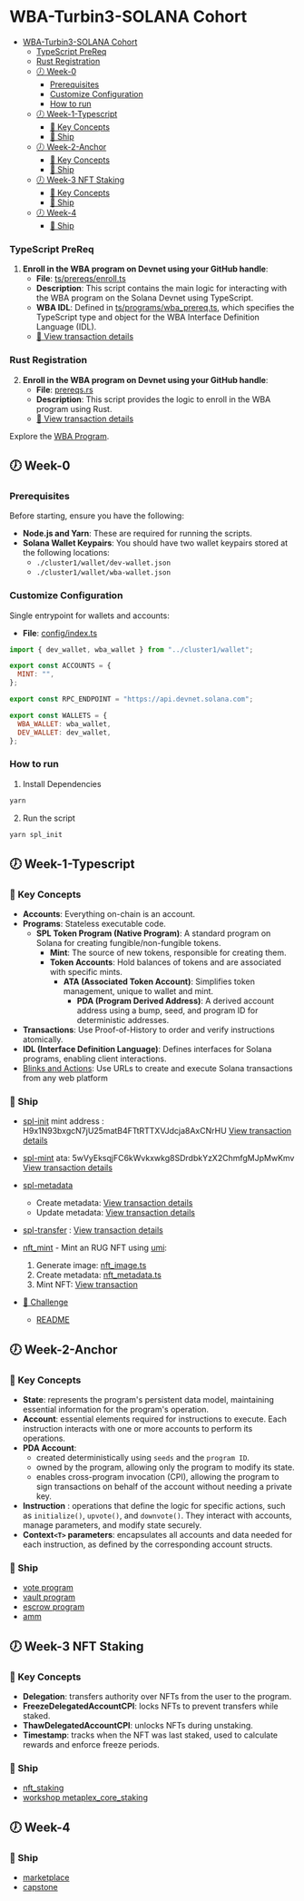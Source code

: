 <!-- markdownlint-disable -->

# WBA-Turbin3-SOLANA Cohort

- [WBA-Turbin3-SOLANA Cohort](#wba-turbin3-solana-cohort)
  - [TypeScript PreReq](#typescript-prereq)
  - [Rust Registration](#rust-registration)
  - [🕖 Week-0](#-week-0)
    - [Prerequisites](#prerequisites)
    - [Customize Configuration](#customize-configuration)
    - [How to run](#how-to-run)
  - [🕖 Week-1-Typescript](#-week-1-typescript)
    - [🔑 Key Concepts](#-key-concepts)
    - [🚀 Ship](#-ship)
  - [🕖 Week-2-Anchor](#-week-2-anchor)
    - [🔑 Key Concepts](#-key-concepts-1)
    - [🚀 Ship](#-ship-1)
  - [🕖 Week-3 NFT Staking](#-week-3-nft-staking)
    - [🔑 Key Concepts](#-key-concepts-2)
    - [🚀 Ship](#-ship-2)
  - [🕖 Week-4](#-week-4)
    - [🚀 Ship](#-ship-3)

### TypeScript PreReq

1. **Enroll in the WBA program on Devnet using your GitHub handle**:
   - **File**: [ts/prereqs/enroll.ts](./ts/prereqs/enroll.ts)
   - **Description**: This script contains the main logic for interacting with the WBA program on the Solana Devnet using TypeScript.
   - **WBA IDL**: Defined in [ts/programs/wba_prereq.ts](./ts/programs/wba_prereq.ts), which specifies the TypeScript type and object for the WBA Interface Definition Language (IDL).
   - [🚀 View transaction details](https://explorer.solana.com/tx/41bc586YMi1Aw29UW5C6a8bk6KUnPBU8veqzJmQn5mrAatrBt7VRRY6DaiP5qHvvqciTSLVXRStb5NWg8FhgR3j5?cluster=devnet)

### Rust Registration

2. **Enroll in the WBA program on Devnet using your GitHub handle**:
   - **File**: [prereqs.rs](./rs/src/prereqs.rs)
   - **Description**: This script provides the logic to enroll in the WBA program using Rust.
   - [🚀 View transaction details](https://explorer.solana.com/tx/HwCDK3phYRt4piKQiVsqvceMsM3566qFrmtncrM15RwZDCdpTiRg5j6htz2EMemWd2NPz15px7LHyMG4pobErTR?cluster=devnet)

Explore the [WBA Program](https://explorer.solana.com/address/WBA52hW35HZU5R2swG57oehbN2fTr7nNhNDgfjnqUoZ/anchor-program?cluster=devnet).

## 🕖 Week-0

### Prerequisites

Before starting, ensure you have the following:

- **Node.js and Yarn**: These are required for running the scripts.
- **Solana Wallet Keypairs**: You should have two wallet keypairs stored at the following locations:
  - `./cluster1/wallet/dev-wallet.json`
  - `./cluster1/wallet/wba-wallet.json`

### Customize Configuration

Single entrypoint for wallets and accounts:

- **File**: [config/index.ts](ts/config/index.ts)

```js
import { dev_wallet, wba_wallet } from "../cluster1/wallet";

export const ACCOUNTS = {
  MINT: "",
};

export const RPC_ENDPOINT = "https://api.devnet.solana.com";

export const WALLETS = {
  WBA_WALLET: wba_wallet,
  DEV_WALLET: dev_wallet,
};
```

### How to run

1. Install Dependencies

```sh
yarn
```

2. Run the script

```sh
yarn spl_init
```

## 🕖 Week-1-Typescript

### 🔑 Key Concepts

- **Accounts**: Everything on-chain is an account.
- **Programs**: Stateless executable code.
  - **SPL Token Program (Native Program)**: A standard program on Solana for creating fungible/non-fungible tokens.
    - **Mint**: The source of new tokens, responsible for creating them.
    - **Token Accounts**: Hold balances of tokens and are associated with specific mints.
      - **ATA (Associated Token Account)**: Simplifies token management, unique to wallet and mint.
        - **PDA (Program Derived Address)**: A derived account address using a bump, seed, and program ID for deterministic addresses.
- **Transactions**: Use Proof-of-History to order and verify instructions atomically.
- **IDL (Interface Definition Language)**: Defines interfaces for Solana programs, enabling client interactions.
- [Blinks and Actions](https://solana.com/docs/advanced/actions): Use URLs to create and execute Solana transactions from any web platform

### 🚀 Ship

- [spl-init](ts/cluster1/spl_init.ts)
  mint address : H9x1N93bxgcN7jU25matB4FTtRTTXVJdcja8AxCNrHU
  [View transaction details](https://explorer.solana.com/tx/3XtX49ot7bQrgGKMEpxppboAK4b1dQ1BeL7o3GpMv6JiYycnCFX9oMdyWP116rRMeYLgQjgDLuBbKTZgbDStA7uw?cluster=devnet)

- [spl-mint](ts/cluster1/spl_mint.ts)
  ata: 5wVyEksqjFC6kWvkxwkg8SDrdbkYzX2ChmfgMJpMwKmv
  [View transaction details](https://explorer.solana.com/tx/4unWMEyBbcFGRbSTbaRANvafif1nEhxCWhEzzsU2MT5eLorTukrUH2JqCVGtAVrxBVz7f4Z1PKiCjcKb4qy9kePd?cluster=devnet)

- [spl-metadata](ts/cluster1/spl_metadata.ts)

  - Create metadata: [View transaction details](https://explorer.solana.com/tx/4eLQXcp8ko9t9pYyC94amWrSj4qgJ1EjnuLJRZCgniJcKxeDTP5phjAKm3GTLZM36bryoSetVQXThmeFuiEtSXiH?cluster=devnet)
  - Update metadata: [View transaction details](https://explorer.solana.com/tx/QwVyXnUCwfAU8qGuix4ykELVW8nSXC1gQHZCUC55ig2pXxJ4cDWFwt8vCdemzvr6fEZjDdT46yPpVQRpJz6C74K?cluster=devnet)

- [spl-transfer](ts/cluster1/spl_transfer.ts) : [View transaction details](https://explorer.solana.com/tx/5GnRX2PcUamgKNxbv9yGVDrJFGsTsPgNPkczdQo2bhtTaogxDZGx7wWAnTRxE7Sif4VuxbcYfFeodB8KHU4brM8u?cluster=devnet)

- [nft_mint](ts/cluster1/nft_mint.ts) - Mint an RUG NFT using [umi](https://developers.metaplex.com/umi):

  1. Generate image: [nft_image.ts](ts/cluster1/nft_image.ts)
  2. Create metadata: [nft_metadata.ts](ts/cluster1/nft_metadata.ts)
  3. Mint NFT: [View transaction](https://explorer.solana.com/tx/4uLPYrU6cbc48wGiXgE35BwZ7bji2RLx5RPbAM3VAiEJ39RnLoZWjmd4B2ENoB8wEVsY268PVvLKPmSan4ELoxej?cluster=devnet)

- [🦾 Challenge](challenges/rug-blinks/app/api/action/route.ts)
  - [README](challenges/rug-blinks/README.md)

## 🕖 Week-2-Anchor

### 🔑 Key Concepts

- **State**: represents the program's persistent data model, maintaining essential information for the program's operation.
- **Account**: essential elements required for instructions to execute. Each instruction interacts with one or more accounts to perform its operations.
- **PDA Account**:
  - created deterministically using `seeds` and the `program ID`.
  - owned by the program, allowing only the program to modify its state.
  - enables cross-program invocation (CPI), allowing the program to sign transactions on behalf of the account without needing a private key.
- **Instruction** : operations that define the logic for specific actions, such as `initialize()`, `upvote()`, and `downvote()`. They interact with accounts, manage parameters, and modify state securely.
- **Context`<T>` parameters**: encapsulates all accounts and data needed for each instruction, as defined by the corresponding account structs.

### 🚀 Ship

- [vote program](anchor/vote-program/README.md)
- [vault program](anchor/vault/README.md)
- [escrow program](anchor/escrow/README.md)
- [amm](anchor/amm/README.md)

## 🕖 Week-3 NFT Staking

### 🔑 Key Concepts

- **Delegation**: transfers authority over NFTs from the user to the program.
- **FreezeDelegatedAccountCPI**: locks NFTs to prevent transfers while staked.
- **ThawDelegatedAccountCPI**: unlocks NFTs during unstaking.
- **Timestamp**: tracks when the NFT was last staked, used to calculate rewards and enforce freeze periods.

### 🚀 Ship

- [nft_staking](anchor/nft-staking/README.md)
- [workshop metaplex_core_staking](anchor/metaplex-core-staking/README.md)

## 🕖 Week-4

### 🚀 Ship

- [marketplace](anchor/marketplace/README.md)
- [capstone](https://github.com/jenny07007/capstone)
